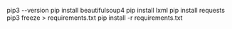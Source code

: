 pip3 --version
pip install beautifulsoup4
pip install lxml
pip install requests
pip3 freeze > requirements.txt
pip install -r requirements.txt